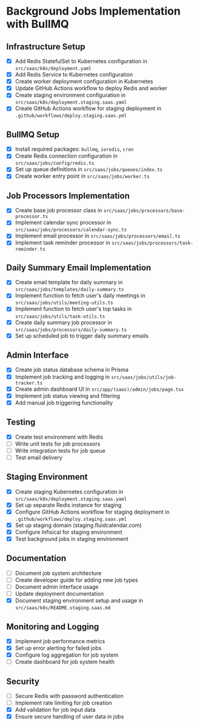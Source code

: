 # Background Jobs Implementation with BullMQ

## Infrastructure Setup

- [x] Add Redis StatefulSet to Kubernetes configuration in `src/saas/k8s/deployment.yaml`
- [x] Add Redis Service to Kubernetes configuration
- [x] Create worker deployment configuration in Kubernetes
- [x] Update GitHub Actions workflow to deploy Redis and worker
- [x] Create staging environment configuration in `src/saas/k8s/deployment.staging.saas.yaml`
- [x] Create GitHub Actions workflow for staging deployment in `.github/workflows/deploy.staging.saas.yml`

## BullMQ Setup

- [x] Install required packages: `bullmq`, `ioredis`, `cron`
- [x] Create Redis connection configuration in `src/saas/jobs/config/redis.ts`
- [x] Set up queue definitions in `src/saas/jobs/queues/index.ts`
- [x] Create worker entry point in `src/saas/jobs/worker.ts`

## Job Processors Implementation

- [x] Create base job processor class in `src/saas/jobs/processors/base-processor.ts`
- [x] Implement calendar sync processor in `src/saas/jobs/processors/calendar-sync.ts`
- [x] Implement email processor in `src/saas/jobs/processors/email.ts`
- [x] Implement task reminder processor in `src/saas/jobs/processors/task-reminder.ts`

## Daily Summary Email Implementation

- [x] Create email template for daily summary in `src/saas/jobs/templates/daily-summary.ts`
- [x] Implement function to fetch user's daily meetings in `src/saas/jobs/utils/meeting-utils.ts`
- [x] Implement function to fetch user's top tasks in `src/saas/jobs/utils/task-utils.ts`
- [x] Create daily summary job processor in `src/saas/jobs/processors/daily-summary.ts`
- [x] Set up scheduled job to trigger daily summary emails

## Admin Interface

- [x] Create job status database schema in Prisma
- [x] Implement job tracking and logging in `src/saas/jobs/utils/job-tracker.ts`
- [x] Create admin dashboard UI in `src/app/(saas)/admin/jobs/page.tsx`
- [x] Implement job status viewing and filtering
- [x] Add manual job triggering functionality

## Testing

- [x] Create test environment with Redis
- [ ] Write unit tests for job processors
- [ ] Write integration tests for job queue
- [ ] Test email delivery

## Staging Environment

- [x] Create staging Kubernetes configuration in `src/saas/k8s/deployment.staging.saas.yaml`
- [x] Set up separate Redis instance for staging
- [x] Configure GitHub Actions workflow for staging deployment in `.github/workflows/deploy.staging.saas.yml`
- [x] Set up staging domain (staging.fluidcalendar.com)
- [x] Configure Infisical for staging environment
- [x] Test background jobs in staging environment

## Documentation

- [ ] Document job system architecture
- [ ] Create developer guide for adding new job types
- [ ] Document admin interface usage
- [ ] Update deployment documentation
- [x] Document staging environment setup and usage in `src/saas/k8s/README.staging.saas.md`

## Monitoring and Logging

- [x] Implement job performance metrics
- [x] Set up error alerting for failed jobs
- [x] Configure log aggregation for job system
- [ ] Create dashboard for job system health

## Security

- [ ] Secure Redis with password authentication
- [ ] Implement rate limiting for job creation
- [x] Add validation for job input data
- [x] Ensure secure handling of user data in jobs
